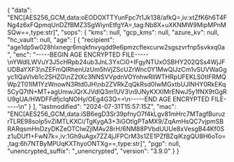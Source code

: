 {
	"data": "ENC[AES256_GCM,data:oEODOXTTYunFpc7t1Jk138/afkQ=,iv:xtZfK6h6T4FNg4z6xFQpmqUnDZfBMZ3SgWiynEtfgYA=,tag:Nb8X+uXKNMW9MipMPnMSQw==,type:str]",
	"sops": {
		"kms": null,
		"gcp_kms": null,
		"azure_kv": null,
		"hc_vault": null,
		"age": [
			{
				"recipient": "age1dp5w028hlxnegr6mqkfnvyqdd9e6pmzcflexcurw2sgszvrfnp5svkxq0a",
				"enc": "-----BEGIN AGE ENCRYPTED FILE-----\nYWdlLWVuY3J5cHRpb24ub3JnL3YxCi0+IFgyNTUxOSBHY202QSs4WjJFUDBaYXF3\nZEFmQlRhenUzUm5hVjZScUZrWnc0Y1MwQlJzCm1vSUVWaGgyc1lQaVlvb1c2SHZG\nZ2tXc3NNSVVpdnVOYnhwRllWTHRpUFEKLS0tIFRMQWp2T01IM1YzWnowN3Rtd0JH\nb2ZVRkZqQkRsd0IwMGxtbUJlNHY0RkEKq5CyQ7tN+MT+agUmwJQrXJVdIQ3m1UV3\n9JNyKXXIMrENwJ5y1fNX9tGgRU9gUA/HWDFFdfjcIqNOHy/OEg4G3Q==\n-----END AGE ENCRYPTED FILE-----\n"
			}
		],
		"lastmodified": "2024-07-31T15:57:15Z",
		"mac": "ENC[AES256_GCM,data:iSB6egD3Sr39pfnyO7f4kLgv81mHrc7MTagfBuruzrTLRE98soIp5vZiMTLKXCi/TgKygA3+3iGOtlgPTaMX9/ZqAmHsQC7vjpmSBRARqsmHnDzyDKZeOTCIwZjlMAv28rH/6NM88PVbdUUUe8xVesgB44Kf0Sz1uDUf1+FwN7k=,iv:1Gh9uAgx7ZZ4jJFPCrM3s1ZE1PZfBZqiKzgQU8H6oTo=,tag:6h7NTByMPUqKXThyoONTXg==,type:str]",
		"pgp": null,
		"unencrypted_suffix": "_unencrypted",
		"version": "3.9.0"
	}
}